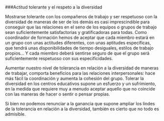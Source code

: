###Actitud tolerante y el respeto a la diversidad

Mostrarse tolerante con los compañeros de trabajo y ser respetuoso con la diversidad de maneras de ser de los demás es casi imprescindible para conseguir que las relaciones en el seno de los equipos o grupos de trabajo sean suficientemente satisfactorias y gratificadoras para todas. Como coordinador de formación hemos de aceptar que cada miembro estará en un grupo con unas actitudes diferentes, con unas aptitudes específicas, que tendrá unas disponibilidades de tiempo desiguales, estilos de trabajo propios… Y cada miembro deberá sentirse seguro de que el grupo será suficientemente respetuoso con sus especificidades.

Aumentar nuestro nivel de tolerancia en relación a la diversidad de maneras de trabajar, comporta beneficios para las relaciones interpersonales: hace más fácil la coordinación y aumenta la cohesión del grupo. Tolerar la diversidad en los centros educativos supone un esfuerzo y un sufrimiento, en la medida que requiere muy a menudo aceptar aquello que no coincide con las maneras de hacer o sentir o pensar propias.

Si bien no podemos renunciar a la ganancia que supone ampliar los lindes de la tolerancia en relación a la diversidad, también es cierto que no todo es admisible.
